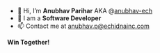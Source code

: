 - 👋 Hi, I’m **Anubhav Parihar** AKA @[anubhav-ech](https://github.com/anubhav-ech)
- 💼 I am a **Software Developer**
- 📫 Contact me at [anubhav.p@echidnainc.com](mailto:anubhav.p@echidnainc.com)

**Win Together!**

